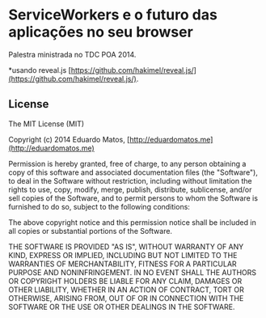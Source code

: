 # ServiceWorkers e o futuro das aplicações no seu browser

Palestra ministrada no TDC POA 2014.

*usando reveal.js [https://github.com/hakimel/reveal.js/](https://github.com/hakimel/reveal.js/).

## License

The MIT License (MIT)

Copyright (c) 2014 Eduardo Matos, [http://eduardomatos.me](http://eduardomatos.me)

Permission is hereby granted, free of charge, to any person obtaining a copy
of this software and associated documentation files (the "Software"), to deal
in the Software without restriction, including without limitation the rights
to use, copy, modify, merge, publish, distribute, sublicense, and/or sell
copies of the Software, and to permit persons to whom the Software is
furnished to do so, subject to the following conditions:

The above copyright notice and this permission notice shall be included in
all copies or substantial portions of the Software.

THE SOFTWARE IS PROVIDED "AS IS", WITHOUT WARRANTY OF ANY KIND, EXPRESS OR
IMPLIED, INCLUDING BUT NOT LIMITED TO THE WARRANTIES OF MERCHANTABILITY,
FITNESS FOR A PARTICULAR PURPOSE AND NONINFRINGEMENT. IN NO EVENT SHALL THE
AUTHORS OR COPYRIGHT HOLDERS BE LIABLE FOR ANY CLAIM, DAMAGES OR OTHER
LIABILITY, WHETHER IN AN ACTION OF CONTRACT, TORT OR OTHERWISE, ARISING FROM,
OUT OF OR IN CONNECTION WITH THE SOFTWARE OR THE USE OR OTHER DEALINGS IN
THE SOFTWARE.
